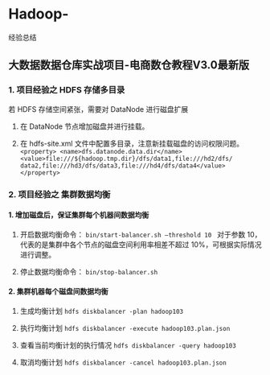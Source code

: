# Hadoop-
经验总结

## 大数据数据仓库实战项目-电商数仓教程V3.0最新版

### 1. 项目经验之 HDFS 存储多目录
若 HDFS 存储空间紧张，需要对 DataNode 进行磁盘扩展
  1. 在 DataNode 节点增加磁盘并进行挂载。 

  2. 在 hdfs-site.xml 文件中配置多目录，注意新挂载磁盘的访问权限问题。 
`<property>
  <name>dfs.datanode.data.dir</name>
  <value>file:///${hadoop.tmp.dir}/dfs/data1,file:///hd2/dfs/ data2,file:///hd3/dfs/data3,file:///hd4/dfs/data4</value>
</property>`

### 2. 项目经验之 集群数据均衡
#### 1. 增加磁盘后，保证集群每个机器间数据均衡 
1. 开启数据均衡命令：
`bin/start-balancer.sh –threshold 10 `
对于参数 10，代表的是集群中各个节点的磁盘空间利用率相差不超过 10%，可根据实际情况进行调整。 

2. 停止数据均衡命令：
`bin/stop-balancer.sh`
 
#### 2. 集群机器每个磁盘间数据均衡
1. 生成均衡计划
`hdfs diskbalancer -plan hadoop103`

2. 执行均衡计划
`hdfs diskbalancer -execute hadoop103.plan.json`

3. 查看当前均衡计划的执行情况
`hdfs diskbalancer -query hadoop103`

4. 取消均衡计划
`hdfs diskbalancer -cancel hadoop103.plan.json`

